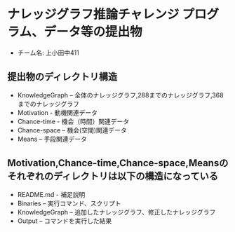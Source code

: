 # ナレッジグラフ推論チャレンジ プログラム、データ等の提出物
 - チーム名: 上小田中411
## 提出物のディレクトリ構造
  - KnowledgeGraph – 全体のナレッジグラフ,288までのナレッジグラフ,368までのナレッジグラフ
  - Motivation     - 動機関連データ
  - Chance-time - 機会（時間）関連データ
  - Chance-space – 機会(空間)関連データ
  - Means – 手段関連データ

## Motivation,Chance-time,Chance-space,Meansのそれぞれのディレクトリは以下の構造になっている
  - README.md  - 補足説明
  - Binaries – 実行コマンド、スクリプト
  - KnowledgeGraph – 追加したナレッジグラフ、修正したナレッジグラフ
  - Output – コマンドを実行した結果 

